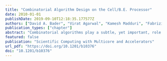 ```yaml
---
title: "Combinatorial Algorithm Design on the Cell/B.E. Processor"
date: 2010-01-01
publishDate: 2019-09-10T12:18:35.177577Z
authors: ["David A. Bader", "Virat Agarwal", "Kamesh Madduri", "Fabrizio Petrini"]
publication_types: ["chapter"]
abstract: "Combinatorial algorithms play a subtle, yet important, role in traditional scientific computing. Perhaps the most well-known example is the graph partitioning formulation for load-balanced parallelization of scientific simulations. Partitioning algorithms are typically composed of several combinatorial kernels such as graph coloring, matching, sorting, and permutations. Combinatorial algorithms also appear in auxiliary roles for efficient parallelization of linear algebra, computational physics, and numerical optimization computations. In the last decade or so, the paradigm of data-intensive scientific discovery has significantly altered the landscape of computing. Combinatorial approaches are now at the heart of massive data analysis routines, systems biology, and in general, the study of natural phenomena involving networks and complex interactions."
featured: false
publication: "Scientific Computing with Multicore and Accelerators"
url_pdf: "https://doi.org/10.1201/b10376"
doi: "10.1201/b10376"
---
```


